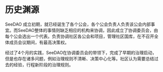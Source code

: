 # 历史渊源

SeeDAO 成立初期，就已经诞生了各个公会，各个公会负责人负责该公会内部事宜。而SeeDAO整体的事情则缺乏相应的机构来协调，因此成立了协调委员会，由每个公会选出一个代表。负责协调社区各公会和项目，管理社区国库，在不召开全体成员会议期间，有最高决策权。

经过了4个月的实践，SeeDAO在协调委员会的带领下，完成了早期的治理启动，但是也存在诸多问题，例如治理规则不清晰、决策中心化等。社区认为需要总结过去的经验，行程新阶段的治理规则。
